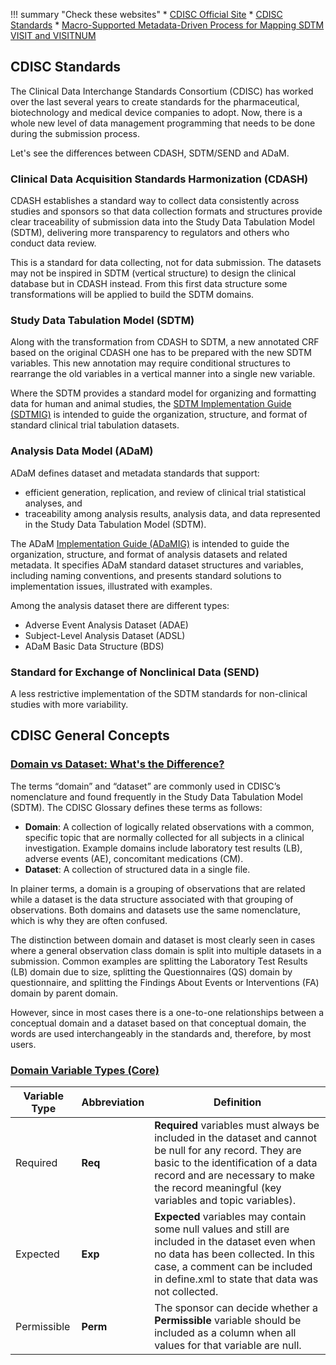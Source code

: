 !!! summary "Check these websites"
    * [CDISC Official Site](https://www.cdisc.org/)
    * [CDISC Standards](https://www.cdisc.org/standards)
    * [Macro-Supported Metadata-Driven Process for Mapping SDTM VISIT and VISITNUM](https://www.lexjansen.com/pharmasug/2018/AD/PharmaSUG-2018-AD09.pdf)

## CDISC Standards
The Clinical Data Interchange Standards Consortium (CDISC) has worked over the last several years to create standards for the pharmaceutical, biotechnology and medical
device companies to adopt. Now, there is a whole new level of data management programming that needs to be done during the submission process. 

Let's see the differences between CDASH, SDTM/SEND and ADaM.

### Clinical Data Acquisition Standards Harmonization (**CDASH**)

CDASH establishes a standard way to collect data consistently across studies and sponsors so that data collection formats and structures provide clear traceability of submission data into the Study Data Tabulation Model (SDTM), delivering more transparency to regulators and others who conduct data review. 

This is a standard for data collecting, not for data submission. The datasets may not be inspired in SDTM (vertical structure) to design the clinical database but in CDASH instead. From this first data structure some transformations will be applied to build the SDTM domains.

### Study Data Tabulation Model (**SDTM**)

Along with the transformation from CDASH to SDTM, a new annotated CRF based on the original CDASH one has to be prepared with the new SDTM variables. This new annotation may require conditional structures to rearrange the old variables in a vertical manner into a single new variable.

Where the SDTM provides a standard model for organizing and formatting data for human and animal studies, the [SDTM Implementation Guide (SDTMIG)](https://www.cdisc.org/standards/foundational/sdtmig) is intended to guide the organization, structure, and format of standard clinical trial tabulation datasets.

### Analysis Data Model (**ADaM**)

ADaM defines dataset and metadata standards that support:

  * efficient generation, replication, and review of clinical trial statistical analyses, and
  * traceability among analysis results, analysis data, and data represented in the Study Data Tabulation Model (SDTM).

The ADaM [Implementation Guide (ADaMIG)](https://www.cdisc.org/standards/foundational/adam/adamig-v12) is intended to guide the organization, structure, and format of analysis datasets and related metadata. It specifies ADaM standard dataset structures and variables, including naming conventions, and presents standard solutions to implementation issues, illustrated with examples.

Among the analysis dataset there are different types:
  * Adverse Event Analysis Dataset (ADAE)
  * Subject-Level Analysis Dataset (ADSL)
  * ADaM Basic Data Structure (BDS)

### Standard for Exchange of Nonclinical Data (**SEND**)

A less restrictive implementation of the SDTM standards for non-clinical studies with more variability.

## CDISC General Concepts

### [Domain vs Dataset: What's the Difference?](https://www.cdisc.org/kb/articles/domain-vs-dataset-whats-difference)
The terms “domain” and “dataset” are commonly used in CDISC’s nomenclature and found frequently in the Study Data Tabulation Model (SDTM). The CDISC Glossary defines these terms as follows:

  * **Domain**: A collection of logically related observations with a common, specific topic that are normally collected for all subjects in a clinical investigation. Example domains include laboratory test results (LB), adverse events (AE), concomitant medications (CM). 
  * **Dataset**: A collection of structured data in a single file. 
  
In plainer terms, a domain is a grouping of observations that are related while a dataset is the data structure associated with that grouping of observations. Both domains and datasets use the same nomenclature, which is why they are often confused.

The distinction between domain and dataset is most clearly seen in cases where a general observation class domain is split into multiple datasets in a submission. Common examples are splitting the Laboratory Test Results (LB) domain due to size, splitting the Questionnaires (QS) domain by questionnaire, and splitting the Findings About Events or Interventions (FA) domain by parent domain.

However, since in most cases there is a one-to-one relationships between a conceptual domain and a dataset based on that conceptual domain, the words are used interchangeably in the standards and, therefore, by most users. 

### [Domain Variable Types (Core)](http://pharma-sas.com/sdtm-model-concepts-and-terms/)

| Variable Type   |  Abbreviation  |  Definition |
|---|---|---|
| Required  | **Req**  | **Required** variables must always be included in the dataset and cannot be null for any record. They are basic to the identification of a data record and are necessary to make the record meaningful (key variables and topic variables).  |
| Expected | **Exp**  | **Expected** variables may contain some null values and still are included in the dataset even when no data has been collected. In this case, a comment can be included in define.xml to state that data was not collected.  |
| Permissible | **Perm**  | The sponsor can decide whether a **Permissible** variable should be included as a column when all values for that variable are null.  |
